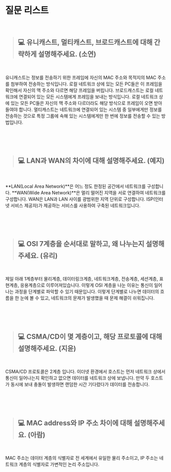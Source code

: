 # 질문 리스트

<br>

> ## 💻 유니캐스트, 멀티캐스트, 브로드캐스트에 대해 간략하게 설명해주세요. (소연)
<br>

유니캐스트는 정보를 전송하기 위한 프레임에 자신의 MAC 주소와 목적지의 MAC 주소를 첨부하여 전송하는 방식입니다. 로컬 네트워크 상에 있는 모든 PC들은 이 프레임을 확인해서 자신의 맥 주소와 다르면 해당 프레임을 버립니다.
브로드캐스트는 로컬 네트워크에 연결되어 있는 모든 시스템에게 프레임을 보내는 방식입니다. 로컬 네트워크 상에 있는 모든 PC들은 자신의 맥 주소와 다르더라도 해당 방식으로 프레임이 오면 받아들여야 합니다.
멀티캐스트는 네트워크에 연결되어 있는 시스템 중 일부에게만 정보를 전송하는 것으로 특정 그룹에 속해 있는 시스템에게만 한 번에 정보를 전송할 수 있는 방법입니다.

<br><br><br>

> ## 💻 LAN과 WAN의 차이에 대해 설명해주세요. (예지)
<br>

**LAN(Local Area Network)**은 어느 정도 한정된 공간에서 네트워크를 구성합니다.
**WAN(Wide Area Network)**은 멀리 떨어진 지역을 서로 연결하여 네트워크를 구성합니다. WAN은 LAN과 LAN 사이를 광범위한 지역 단위로 구성합니다. ISP(인터넷 서비스 제공자)가 제공하는 서비스를 사용하여 구축된 네트워크입니다.

<br><br><br>

> ## 💻 OSI 7계층을 순서대로 말하고, 왜 나누는지 설명해주세요. (유리)
<br>

제일 아래 1계층부터 물리계층, 데이터링크계층, 네트워크계층, 전송계층, 세션계층, 표현계층, 응용계층으로 이루어져있습니다. 이렇게 OSI 계층을 나눈 이유는 통신이 일어나는 과정을 단계별로 파악할 수 있기 때문입니다. 이렇게 단계별로 나누면 데이터의 흐름을 한 눈에 볼 수 있고, 네트워크의 문제가 발생했을 때 문제 해결이 쉬워집니다.

<br><br><br>

> ## 💻 CSMA/CD이 몇 계층이고, 해당 프로토콜에 대해 설명해주세요. (지윤)
<br>

CSMA/CD 프로토콜은 2계층 입니다. 이더넷 환경에서 호스트는 먼저 네트워크 상에서 통신이 일어나는지 확인하고 없으면 데이터를 네트워크 상에 보냅니다. 만약 두 호스트가 동시에 보내 충돌이 발생하면 랜덤한 시간 기다렸다가 데이터를 전송합니다.

<br><br><br>

> ## 💻 MAC address와 IP 주소 차이에 대해 설명해주세요. (아람)
<br>

MAC 주소는 데이터 계층의 식별자로 전 세계에서 유일한 물리 주소이고, IP 주소는 네트워크 계층의 식별자로 가변적인 논리 주소입니다.  

<br><br><br>
